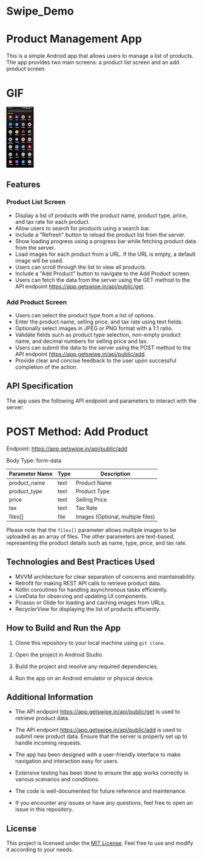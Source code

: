 # Swipe_Demo
# Product Management App

This is a simple Android app that allows users to manage a list of products. The app provides two main screens: a product list screen and an add product screen.

# GIF

![](https://github.com/parvez08/Swipe_Demo/blob/master/swipe_demo_app.gif)


## Features

### Product List Screen

- Display a list of products with the product name, product type, price, and tax rate for each product.
- Allow users to search for products using a search bar.
- Include a "Refresh" button to reload the product list from the server.
- Show loading progress using a progress bar while fetching product data from the server.
- Load images for each product from a URL. If the URL is empty, a default image will be used.
- Users can scroll through the list to view all products.
- Include a "Add Product" button to navigate to the Add Product screen.
- Users can fetch the data from the server using the GET method to the API endpoint https://app.getswipe.in/api/public/get.

### Add Product Screen

- Users can select the product type from a list of options.
- Enter the product name, selling price, and tax rate using text fields.
- Optionally select images in JPEG or PNG format with a 1:1 ratio.
- Validate fields such as product type selection, non-empty product name, and decimal numbers for selling price and tax.
- Users can submit the data to the server using the POST method to the API endpoint https://app.getswipe.in/api/public/add.
- Provide clear and concise feedback to the user upon successful completion of the action.

## API Specification
The app uses the following API endpoint and parameters to interact with the server:

# POST Method: Add Product
 Endpoint: https://app.getswipe.in/api/public/add

 Body Type: form-data

| Parameter Name | Type | Description                      |
|----------------|------|----------------------------------|
| product_name   | text | Product Name                     |
| product_type   | text | Product Type                     |
| price          | text | Selling Price                    |
| tax            | text | Tax Rate                         |
| files[]        | file | Images (Optional, multiple files) |

Please note that the `files[]` parameter allows multiple images to be uploaded as an array of files. The other parameters are text-based, representing the product details such as name, type, price, and tax rate.

## Technologies and Best Practices Used

- MVVM architecture for clear separation of concerns and maintainability.
- Retrofit for making REST API calls to retrieve product data.
- Kotlin coroutines for handling asynchronous tasks efficiently.
- LiveData for observing and updating UI components.
- Picasso or Glide for loading and caching images from URLs.
- RecyclerView for displaying the list of products efficiently.

## How to Build and Run the App

1. Clone this repository to your local machine using `git clone`.

2. Open the project in Android Studio.

3. Build the project and resolve any required dependencies.

4. Run the app on an Android emulator or physical device.

## Additional Information

- The API endpoint https://app.getswipe.in/api/public/get is used to retrieve product data.

- The API endpoint https://app.getswipe.in/api/public/add is used to submit new product data. Ensure that the server is properly set up to handle incoming requests.

- The app has been designed with a user-friendly interface to make navigation and interaction easy for users.

- Extensive testing has been done to ensure the app works correctly in various scenarios and conditions.

- The code is well-documented for future reference and maintenance.

- If you encounter any issues or have any questions, feel free to open an issue in this repository.

## License

This project is licensed under the [MIT License](LICENSE). Feel free to use and modify it according to your needs.
